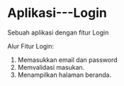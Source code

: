 # Aplikasi---Login
Sebuah aplikasi dengan fitur Login 

Alur Fitur Login:
1. Memasukkan email dan password
2. Memvalidasi masukan.
3. Menampilkan halaman beranda.
